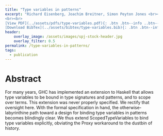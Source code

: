 ```yaml
---
title: "Type variables in patterns"
excerpt: "Richard Eisenberg, Joachim Breitner, Simon Peyton Jones <br><br> Published in <em>Proc ACM Haskell Symposium (Haskell '18)</em> by ACM
<br><br>
[View PDF](../assets/pdfs/type-variables.pdf){: .btn .btn--info ..btn--large}
[Download BibTex](../assets/bibtex/type-variables.bib){: .btn .btn--info ..btn--large}"
header:
    overlay_image: /assets/images/spj-stock-header.jpg
    overlay_filter: 0.5
permalink: /type-variables-in-patterns/
tags:
  - publication
---
```


# Abstract
For many years, GHC has implemented an extension to Haskell that allows type variables to be bound in type signatures and patterns, and to scope over terms. This extension was never properly specified. We rectify that oversight here. With the formal specification in hand, the otherwise-labyrinthine path toward a design for binding type variables in patterns becomes blindingly clear. We thus extend ScopedTypeVariables to bind type variables explicitly, obviating the Proxy workaround to the dustbin of history.

